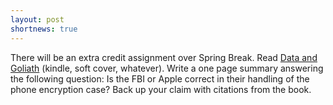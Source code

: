 ```yaml
---
layout: post
shortnews: true
---
```

There will be an extra credit assignment over Spring Break.
Read [Data and Goliath](http://amzn.com/039335217X) (kindle, soft cover, whatever).
Write a one page summary answering the following question:
Is the FBI or Apple correct in their handling of the phone encryption case?
Back up your claim with citations from the book.
